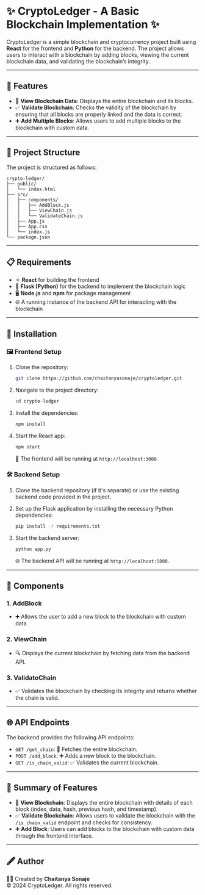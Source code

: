 # ✨ CryptoLedger - A Basic Blockchain Implementation ✨

CryptoLedger is a simple blockchain and cryptocurrency project built using **React** for the frontend and **Python** for the backend. The project allows users to interact with a blockchain by adding blocks, viewing the current blockchain data, and validating the blockchain’s integrity.

---

## 🌟 Features

- 🧩 **View Blockchain Data**: Displays the entire blockchain and its blocks.
- ✅ **Validate Blockchain**: Checks the validity of the blockchain by ensuring that all blocks are properly linked and the data is correct.
- ➕ **Add Multiple Blocks**: Allows users to add multiple blocks to the blockchain with custom data.

---

## 📂 Project Structure

The project is structured as follows:

```
crypto-ledger/
├── public/
│   └── index.html
├── src/
│   ├── components/
│   │   ├── AddBlock.js
│   │   ├── ViewChain.js
│   │   └── ValidateChain.js
│   ├── App.js
│   ├── App.css
│   └── index.js
└── package.json
```

---

## 📋 Requirements

- ⚛️ **React** for building the frontend
- 🐍 **Flask (Python)** for the backend to implement the blockchain logic
- 🖥️ **Node.js** and **npm** for package management
- 🌐 A running instance of the backend API for interacting with the blockchain

---

## 🚀 Installation

### 🖼️ Frontend Setup

1. Clone the repository:

   ```bash
   git clone https://github.com/chaitanyasonaje/cryptoledger.git
   ```

2. Navigate to the project directory:

   ```bash
   cd crypto-ledger
   ```

3. Install the dependencies:

   ```bash
   npm install
   ```

4. Start the React app:

   ```bash
   npm start
   ```

   🎉 The frontend will be running at `http://localhost:3000`.

### 🛠️ Backend Setup

1. Clone the backend repository (if it's separate) or use the existing backend code provided in the project.

2. Set up the Flask application by installing the necessary Python dependencies:

   ```bash
   pip install -r requirements.txt
   ```

3. Start the backend server:

   ```bash
   python app.py
   ```

   🌐 The backend API will be running at `http://localhost:5000`.

---

## 🛒 Components

### 1. **AddBlock**
   - ➕ Allows the user to add a new block to the blockchain with custom data.

### 2. **ViewChain**
   - 🔍 Displays the current blockchain by fetching data from the backend API.

### 3. **ValidateChain**
   - ✅ Validates the blockchain by checking its integrity and returns whether the chain is valid.

---

## 🌐 API Endpoints

The backend provides the following API endpoints:

- `GET /get_chain`: 📜 Fetches the entire blockchain.
- `POST /add_block`: ➕ Adds a new block to the blockchain.
- `GET /is_chain_valid`: ✅ Validates the current blockchain.

---

## 📖 Summary of Features

- 🧾 **View Blockchain**: Displays the entire blockchain with details of each block (index, data, hash, previous hash, and timestamp).
- ✅ **Validate Blockchain**: Allows users to validate the blockchain with the `/is_chain_valid` endpoint and checks for consistency.
- ➕ **Add Block**: Users can add blocks to the blockchain with custom data through the frontend interface.

---

## 🖋️ Author

👨‍💻 Created by **Chaitanya Sonaje**  
©️ 2024 CryptoLedger. All rights reserved.
